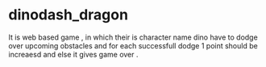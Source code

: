 # dinodash_dragon
It is web based game , in which their is character name dino have to dodge over upcoming obstacles and for each successfull dodge  1 point should be increaesd and else it gives game over .
